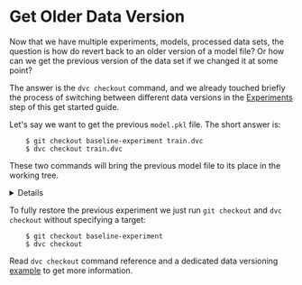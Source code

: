 # Get Older Data Version

Now that we have multiple experiments, models, processed data sets, the question
is how do revert back to an older version of a model file? Or how can we get the
previous version of the data set if we changed it at some point?

The answer is the `dvc checkout` command, and we already touched briefly the
process of switching between different data versions in the
[Experiments]('/doc/get-started/experiments') step of this get started guide.

Let's say we want to get the previous `model.pkl` file. The short answer is:

```dvc
    $ git checkout baseline-experiment train.dvc
    $ dvc checkout train.dvc
```

These two commands will bring the previous model file to its place in the
working tree.

<details>

### Expand to learn more about DVC internals

DVC is using special meta-files (`.dvc` files) to track data files, directories,
end results that are under DVC control. In this case, `train.dvc` among other
things describes the `model.pkl` file this way:

```yaml
    outs:
        md5: a66489653d1b6a8ba989799367b32c43
        path: model.pkl
```

`a664...2c43` is the "address" of the file in the local or remote DVC storage.

It means that if we want to get to the previous version, we need to restore the
DVC file first to with the `git checkout` command. Only after that DVC can
restore the model file using the new "address" from the `.dvc` file.

</details>

To fully restore the previous experiment we just run `git checkout` and
`dvc checkout` without specifying a target:

```dvc
    $ git checkout baseline-experiment
    $ dvc checkout
```

Read `dvc checkout` command reference and a dedicated data versioning
[example](/doc/get-started/example-versioning) to get more information.
